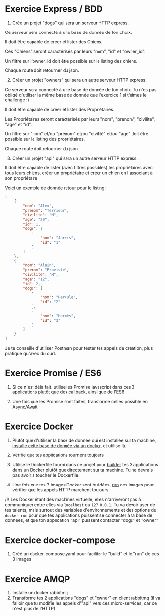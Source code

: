 # Exercice Express / BDD
1. Crée un projet "dogs" qui sera un serveur HTTP express.

Ce serveur sera connecté à une base de donnée de ton choix.

Il doit être capable de créer et lister des Chiens.

Ces "Chiens" seront caractérisés par leurs "nom", "id" et "owner_id".

Un filtre sur l'owner_id doit être possible sur le listing des chiens.

Chaque route doit retourner du json.

2. Créer un projet "owners" qui sera un autre serveur HTTP express.

Ce serveur sera connecté à une base de donnée de ton choix. Tu n'es pas obligé d'utiliser la même base de donnée que l'exercice 1 si t'aimes le challenge :)

Il doit être capable de créer et lister des Propriétaires.

Les Propriétaires seront caractérisés par leurs "nom", "prenom", "civilite", "age" et "id".

Un filtre sur "nom" et/ou "prénom" et/ou "civilité" et/ou "age" doit être possible sur le listing des propriétaires.

Chaque route doit retourner du json

3. Créer un projet "api" qui sera un autre serveur HTTP express.

Il doit être capable de lister (avec filtres possibles) les propriétaires avec tous leurs chiens, créer un propriétaire et créer un chien en l'associant à son propriétaire

Voici un exemple de donnée retour pour le listing:
```json
[
    {
        "nom": "Alex",
        "prenom": "Terrieur",
        "civilite": "M",
        "age": "29",
        "id": 1,
        "dogs": [
            {
                "nom": "Jarvis",
                "id": "1"
            }
        ]
    },
    {
        "nom": "Alain",
        "prenom": "Proviste",
        "civilite": "M",
        "age": "12",
        "id": 2,
        "dogs": [
            {
                "nom": "Hercule",
                "id": "2"
            },
            {
                "nom": "Hermès",
                "id": "3"
            }
        ]
    }
]
```

Je te conseille d'utiliser Postman pour tester tes appels de création, plus pratique qu'avec du curl.

# Exercice Promise / ES6

1. Si ce n'est déjà fait, utilise les [Promise](https://developer.mozilla.org/fr/docs/Web/JavaScript/Reference/Objets_globaux/Promise) javascript dans ces 3 applications plutôt que des callback, ainsi que de l'[ES6](http://es6-features.org/)

2. Une fois que les Promise sont faites, transforme celles possible en [Async/Await](https://medium.com/@Abazhenov/using-async-await-in-express-with-node-8-b8af872c0016)

# Exercice Docker

1. Plutôt que d'utiliser la base de donnée qui est installée sur ta machine, [installe cette base de donnée via un docker](https://docs.docker.com/engine/reference/commandline/pull/), et utilise là.

2. Vérifie que tes applications tournent toujours

3. Utilise le Dockerfile fourni dans ce projet pour [builder](https://docs.docker.com/engine/reference/commandline/build/) tes 3 applications dans un Docker plutôt que directement sur ta machine. Tu ne devrais pas avoir à toucher le Dockerfile.

4. Une fois que tes 3 images Docker sont buildées, [run](https://docs.docker.com/engine/reference/run/) ces images pour vérifier que les appels HTTP marchent toujours. 

/!\ Les Docker étant des machines virtuelle, elles n'arriveront pas à communiquer entre elles via `localhost` ou `127.0.0.1`. Tu va devoir user de tes talents, mais surtout des variables d'environnements et des options du `docker run` pour que tes applications puissent se connecter à ta base de données, et que ton application "api" puissent contacter "dogs" et "owner"

# Exercice docker-compose

1. Créé un docker-compose.yaml pour faciliter le "build" et le "run" de ces 3 images

# Exercice AMQP

1. Installe un docker rabbitmq
2. Transforme tes 2 applications "dogs" et "owner" en client rabbitmq (il va falloir que tu modifie les appels d'"api" vers ces micro-services, car ce n'est plus de l'HTTP)
